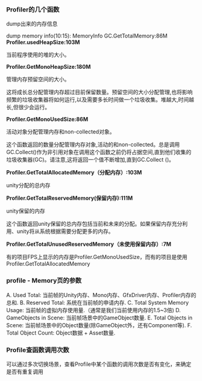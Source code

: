 ### Profiler的几个函数

dump出来的内存信息

dump memory info(10:15):  MemoryInfo  GC.GetTotalMemory:86M
 **Profiler.usedHeapSize:103M**

当前程序使用的堆的大小。 



**Profiler.GetMonoHeapSize:180M**

管理内存预留空间的大小。

这将成长总分配管理内存超过目前保留数量。预留空间的大小分配管理,也将影响频繁的垃圾收集器将如何运行,以及需要多长时间做一个垃圾收集。堆越大,时间越长,但很少会运行。



**Profiler.GetMonoUsedSize:86M**

活动对象分配管理内存和non-collected对象。 　　 　　

这个函数返回的数量分配管理内存对象,活动的和non-collected。总是调用GC.Collect()作为非引用对象在调用这个函数之前仍将占据空间,直到他们收集的垃圾收集器(GC)。请注意,这将返回一个值不断增加,直到GC.Collect ()。



**Profiler.GetTotalAllocatedMemory（分配内存）:103M**

unity分配的总内存



**Profiler.GetTotalReservedMemory(保留内存):111M**

unity保留的内存

这个函数返回unity保留的总内存包括当前和未来的分配。如果保留内存充分利用、unity将从系统根据需要分配更多的内存。



**Profiler.GetTotalUnusedReservedMemory（未使用保留内存）:7M**



有的项目FPS上显示的内存是Profiler.GetMonoUsedSize，而有的项目是使用Profiler.GetTotalAllocatedMemory



### profile - Memory页的参数

 A. Used Total: 
      当前帧的Unity内存、Mono内存、GfxDriver内存、Profiler内存的总和. 
   B. Reserved Total: 
      系统在当前帧的申请内存. 
   C. Total System Memory Usage: 
      当前帧的虚拟内存使用量.（通常是我们当前使用内存的1.5~3倍) 
   D. GameObjects in Scene: 
      当前帧场景中的GameObject数量. 
   E. Total Objects in Scene: 
      当前帧场景中的Object数量(除GameObject外，还有Component等). 
   F. Total Object Count: 
      Object数据 + Asset数量.



### Profile查函数调用次数

可以通过多次切换场景，查看Profile中某个函数的调用次数是否有变化，来确定是否有重复调用